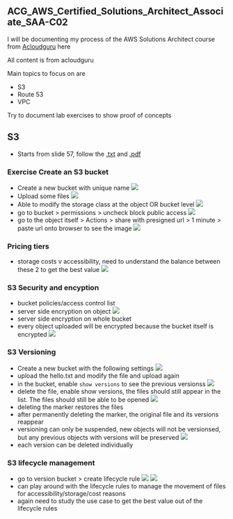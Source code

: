 ## ACG_AWS_Certified_Solutions_Architect_Associate_SAA-C02

I will be documenting my process of the AWS Solutions Architect course from [Acloudguru](https://learn.acloud.guru/course/aws-certified-solutions-architect-associate/overview) here

All content is from acloudguru

Main topics to focus on are
- S3
- Route 53
- VPC

Try to document lab exercises to show proof of concepts

## S3
- Starts from slide 57, follow the [.txt](/S3%20101.txt) and [.pdf](/1621966269571-AWS%20Certified%20Solutions%20Architect%20Associate%20SAA-C02%20NEW%20PDF_compressed.pdf)

### Exercise Create an S3 bucket

- Create a new bucket with unique name
![](/images/s3_1.png)
- Upload some files
![](/images/s3_2.png)
- Able to modify the storage class at the object OR bucket level
![](/images/s3_3.png)
- go to bucket > permissions > uncheck block public access
![](/images/s3_4.png)
- go to the object itself > Actions > share with presigned url > 1 minute > paste url onto browser to see the image
![](/images/s3_5.png)

### Pricing tiers
- storage costs v accessibility, need to understand the balance between these 2 to get the best value
![](/images/s3_6.png)

### S3 Security and encyption
- bucket policies/access control list
- server side encryption on object
![](/images/s3_7.png)
- server side encryption on whole bucket
- every object uploaded will be encrypted because the bucket itself is encrypted
![](/images/s3_8.png)

### S3 Versioning
- Create a new bucket with the following settings
![](/images/s3_9.png)
- upload the hello.txt and modify the file and upload again
- in the bucket, enable `show versions` to see the previous versionss
![](/images/s3_10.png)
- delete the file, enable show versions,  the files should still appear in the list. The files should still be able to be opened
![](/images/s3_11.png)
- deleting the marker restores the files
- after permanently deleting the marker, the original file and its versions reappear
- versioning can only be suspended, new objects will not be versionsed, but any previous objects with versions will be preserved
![](/images/s3_12.png)
- each version can be deleted individually

### S3 lifecycle management
- go to version bucket > create lifecycle rule
![](/images/s3_13.png)
![](/images/s3_14.png)
- can play around with the lifecycle rules to manage the movement of files for accessibility/storage/cost reasons
- again need to study the use case to get the best value out of the lifecycle rules